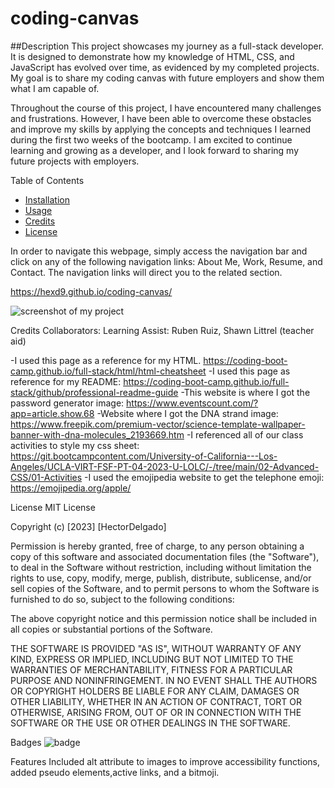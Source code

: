 # coding-canvas

##Description
This project showcases my journey as a full-stack developer. It is designed to demonstrate how my knowledge of HTML, CSS, and JavaScript has evolved over time, as evidenced by my completed projects. My goal is to share my coding canvas with future employers and show them what I am capable of.

Throughout the course of this project, I have encountered many challenges and frustrations. However, I have been able to overcome these obstacles and improve my skills by applying the concepts and techniques I learned during the first two weeks of the bootcamp. I am excited to continue learning and growing as a developer, and I look forward to sharing my future projects with employers.

Table of Contents
- [Installation](#installation)
- [Usage](#usage)
- [Credits](#credits)
- [License](#license)

In order to navigate this webpage, simply access the navigation bar and click on any of the following navigation links: About Me, Work, Resume, and Contact. The navigation links will direct you to the related section.

https://hexd9.github.io/coding-canvas/

![screenshot of my project](./assets/images/hexd9.github.io_coding-canvas_.png)

Credits
Collaborators: Learning Assist: Ruben Ruiz, Shawn Littrel (teacher aid)

-I used this page as a reference for my HTML. https://coding-boot-camp.github.io/full-stack/html/html-cheatsheet
-I used this page as reference for my README: https://coding-boot-camp.github.io/full-stack/github/professional-readme-guide
-This website is where I got the password generator image: https://www.eventscount.com/?app=article.show.68
-Website where I got the DNA strand image: https://www.freepik.com/premium-vector/science-template-wallpaper-banner-with-dna-molecules_2193669.htm
-I referenced all of our class activities to style my css sheet: https://git.bootcampcontent.com/University-of-California---Los-Angeles/UCLA-VIRT-FSF-PT-04-2023-U-LOLC/-/tree/main/02-Advanced-CSS/01-Activities
-I used the emojipedia website to get the telephone emoji: https://emojipedia.org/apple/

License
MIT License

Copyright (c) [2023] [HectorDelgado]

Permission is hereby granted, free of charge, to any person obtaining a copy of this software and associated documentation files (the "Software"), to deal in the Software without restriction, including without limitation the rights to use, copy, modify, merge, publish, distribute, sublicense, and/or sell copies of the Software, and to permit persons to whom the Software is furnished to do so, subject to the following conditions:

The above copyright notice and this permission notice shall be included in all copies or substantial portions of the Software.

THE SOFTWARE IS PROVIDED "AS IS", WITHOUT WARRANTY OF ANY KIND, EXPRESS OR IMPLIED, INCLUDING BUT NOT LIMITED TO THE WARRANTIES OF MERCHANTABILITY, FITNESS FOR A PARTICULAR PURPOSE AND NONINFRINGEMENT. IN NO EVENT SHALL THE AUTHORS OR COPYRIGHT HOLDERS BE LIABLE FOR ANY CLAIM, DAMAGES OR OTHER LIABILITY, WHETHER IN AN ACTION OF CONTRACT, TORT OR OTHERWISE, ARISING FROM, OUT OF OR IN CONNECTION WITH THE SOFTWARE OR THE USE OR OTHER DEALINGS IN THE SOFTWARE.

Badges
![badge](https://img.shields.io/badge/hexd9%2Fmodule--2-coding%2Fcanvas-brightgreen)

Features
Included alt attribute to images to improve accessibility functions, added pseudo elements,active links, and a bitmoji.
